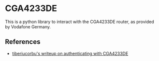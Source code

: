 # CGA4233DE

This is a python library to interact with the CGA4233DE router, as provided by Vodafone Germany.

## References

- [tiberiucorbu's writeup on authenticating with CGA4233DE](https://gist.github.com/tiberiucorbu/a51c81b82b5196ac002c52ac6f39987f)
